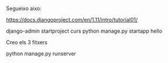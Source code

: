Segueixo aixo:

https://docs.djangoproject.com/en/1.11/intro/tutorial01/

django-admin startproject curs
python manage.py startapp hello

Creo els 3 fitxers

python manage.py runserver
